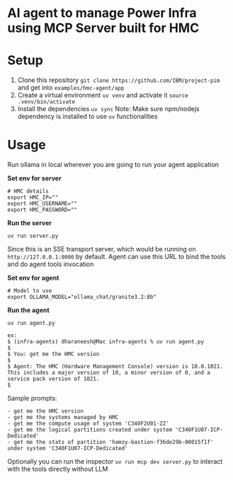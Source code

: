 # AI agent to manage Power Infra using MCP Server built for HMC 

# Setup
1. Clone this repository `git clone https://github.com/IBM/project-pim` and get into `examples/hmc-agent/app`
2. Create a virtual environment `uv venv` and activate it `source .venv/bin/activate`
3. Install the dependencies `uv sync`
Note: Make sure npm/nodejs dependency is installed to use `uv` functionalities 

# Usage

Run ollama in local wherever you are going to run your agent application

**Set env for server**
```
# HMC details
export HMC_IP=""
export HMC_USERNAME=""
export HMC_PASSWORD=""
```
**Run the server**
```
uv run server.py
```
Since this is an SSE transport server, which would be running on `http://127.0.0.1:8000` by default.
Agent can use this URL to bind the tools and do agent tools invocation

**Set env for agent**
```
# Model to use
export OLLAMA_MODEL="ollama_chat/granite3.2:8b"
```
**Run the agent**
```
uv run agent.py

ex:
$ (infra-agents) dharaneesh@Mac infra-agents % uv run agent.py
$
$ You: get me the HMC version
$ 
$ Agent: The HMC (Hardware Management Console) version is 10.0.1021. This includes a major version of 10, a minor version of 0, and a service pack version of 1021.
$
```

Sample prompts:
```
- get me the HMC version
- get me the systems managed by HMC
- get me the compute usage of system 'C340F2U01-ZZ'
- get me the logical partitions created under system 'C340F1U07-ICP-Dedicated'
- get me the stats of partition 'hamzy-bastion-f36de29b-00015f1f' under system 'C340F1U07-ICP-Dedicated'
```

Optionally you can run the inspector `uv run mcp dev server.py` to interact with the tools directly without LLM